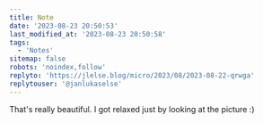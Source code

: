 ```yaml
---
title: Note
date: '2023-08-23 20:50:53'
last_modified_at: '2023-08-23 20:50:58'
tags: 
  - 'Notes'
sitemap: false
robots: 'noindex,follow'
replyto: 'https://jlelse.blog/micro/2023/08/2023-08-22-qrwga'
replytouser: '@janlukaselse'
---
```

That's really beautiful. I got relaxed just by looking at the picture :)